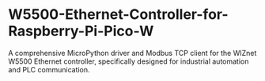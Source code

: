 # W5500-Ethernet-Controller-for-Raspberry-Pi-Pico-W
A comprehensive MicroPython driver and Modbus TCP client for the WIZnet W5500 Ethernet controller, specifically designed for industrial automation and PLC communication.
